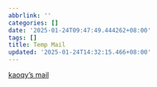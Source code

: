 ```yaml
---
abbrlink: ''
categories: []
date: '2025-01-24T09:47:49.444262+08:00'
tags: []
title: Temp Mail
updated: '2025-01-24T14:32:15.466+08:00'
---
```

[kaoqy’s mail](mail.kaoqy.me)

